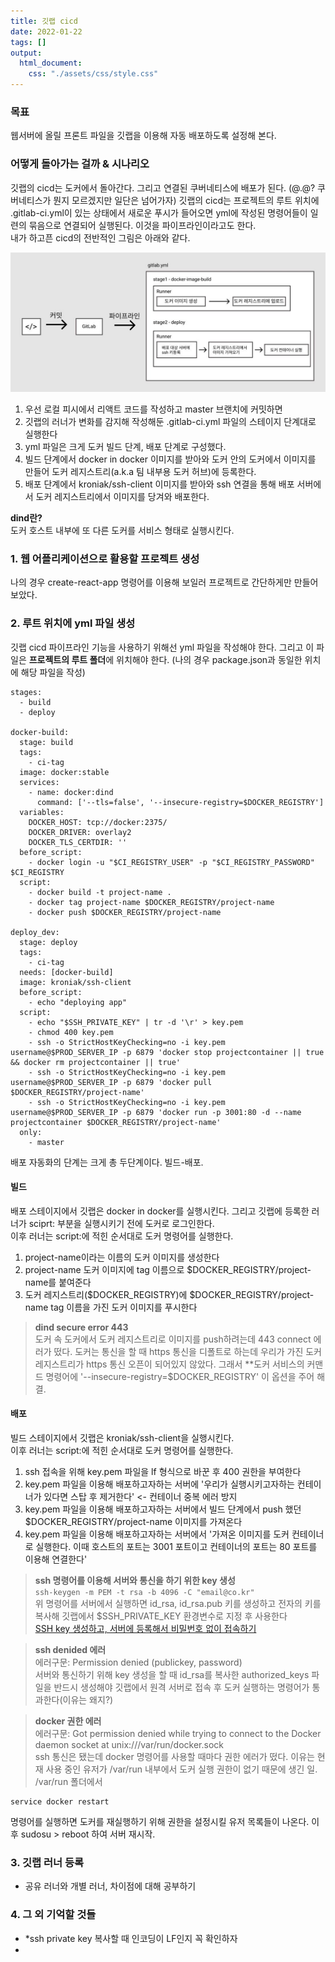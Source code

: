 ```yaml
---
title: 깃랩 cicd
date: 2022-01-22
tags: []
output:
  html_document:
    css: "./assets/css/style.css"
---
```


### 목표

웹서버에 올릴 프론트 파일을 깃랩을 이용해 자동 배포하도록 설정해 본다.

### 어떻게 돌아가는 걸까 & 시나리오
깃랩의 cicd는 도커에서 돌아간다. 그리고 연결된 쿠버네티스에 배포가 된다. (@.@? 쿠버네티스가 뭔지 모르겠지만 일단은 넘어가자) 깃랩의 cicd는 프로젝트의 루트 위치에 .gitlab-ci.yml이 있는 상태에서 새로운 푸시가 들어오면 yml에 작성된 명령어들이 일련의 묶음으로 연결되어 실행된다. 이것을 파이프라인이라고도 한다.   
내가 하고픈 cicd의 전반적인 그림은 아래와 같다.   

![](./gitlab_cicd_image1.jpg)

1. 우선 로컬 피시에서 리액트 코드를 작성하고 master 브랜치에 커밋하면
2. 깃랩의 러너가 변화를 감지해 작성해둔 .gitlab-ci.yml 파일의 스테이지 단계대로 실행한다
3. yml 파일은 크게 도커 빌드 단계, 배포 단계로 구성했다.
4. 빌드 단계에서 docker in docker 이미지를 받아와 도커 안의 도커에서 이미지를 만들어 도커 레지스트리(a.k.a 팀 내부용 도커 허브)에 등록한다.
6. 배포 단계에서 kroniak/ssh-client 이미지를 받아와 ssh 연결을 통해 배포 서버에서 도커 레지스트리에서 이미지를 당겨와 배포한다.



**dind란?**    
도커 호스트 내부에 또 다른 도커를 서비스 형태로 실행시킨다. 



### 1. 웹 어플리케이션으로 활용할 프로젝트 생성

나의 경우 create-react-app 명령어를 이용해 보일러 프로젝트로 간단하게만 만들어보았다.

### 2. 루트 위치에 yml 파일 생성

깃랩 cicd 파이프라인 기능을 사용하기 위해선 yml 파일을 작성해야 한다. 그리고 이 파일은 **프로젝트의 루트 폴더**에 위치해야 한다. (나의 경우 package.json과 동일한 위치에 해당 파일을 작성)

```
stages:
  - build
  - deploy

docker-build:
  stage: build
  tags:
    - ci-tag
  image: docker:stable
  services:
    - name: docker:dind
      command: ['--tls=false', '--insecure-registry=$DOCKER_REGISTRY']
  variables:
    DOCKER_HOST: tcp://docker:2375/
    DOCKER_DRIVER: overlay2
    DOCKER_TLS_CERTDIR: ''
  before_script:
    - docker login -u "$CI_REGISTRY_USER" -p "$CI_REGISTRY_PASSWORD" $CI_REGISTRY
  script:
    - docker build -t project-name .
    - docker tag project-name $DOCKER_REGISTRY/project-name
    - docker push $DOCKER_REGISTRY/project-name

deploy_dev:
  stage: deploy
  tags:
    - ci-tag
  needs: [docker-build]
  image: kroniak/ssh-client
  before_script:
    - echo "deploying app"
  script:
    - echo "$SSH_PRIVATE_KEY" | tr -d '\r' > key.pem
    - chmod 400 key.pem
    - ssh -o StrictHostKeyChecking=no -i key.pem username@$PROD_SERVER_IP -p 6879 'docker stop projectcontainer || true && docker rm projectcontainer || true'
    - ssh -o StrictHostKeyChecking=no -i key.pem username@$PROD_SERVER_IP -p 6879 'docker pull $DOCKER_REGISTRY/project-name'
    - ssh -o StrictHostKeyChecking=no -i key.pem username@$PROD_SERVER_IP -p 6879 'docker run -p 3001:80 -d --name projectcontainer $DOCKER_REGISTRY/project-name'
  only:
    - master
```

배포 자동화의 단계는 크게 총 두단계이다. 빌드-배포.

#### 빌드
배포 스테이지에서 깃랩은 docker in docker를 실행시킨다. 그리고 깃랩에 등록한 러너가 sciprt: 부분을 실행시키기 전에 도커로 로그인한다.   
이후 러너는 script:에 적힌 순서대로 도커 명령어를 실행한다.

1. project-name이라는 이름의 도커 이미지를 생성한다
2. project-name 도커 이미지에 tag 이름으로 $DOCKER_REGISTRY/project-name를 붙여준다
3. 도커 레지스트리($DOCKER_REGISTRY)에 $DOCKER_REGISTRY/project-name tag 이름을 가진 도커 이미지를 푸시한다

>**dind secure error 443**   
도커 속 도커에서 도커 레지스트리로 이미지를 push하려는데 443 connect 에러가 떴다. 도커는 통신을 할 때 https 통신을 디폴트로 하는데 우리가 가진 도커 레지스트리가 https 통신 오픈이 되어있지 않았다. 그래서 **도커 서비스의 커맨드 명령어에 '--insecure-registry=$DOCKER_REGISTRY' 이 옵션을 주어 해결.

#### 배포
빌드 스테이지에서 깃랩은 kroniak/ssh-client을 실행시킨다.   
이후 러너는 script:에 적힌 순서대로 도커 명령어를 실행한다.

1. ssh 접속을 위해 key.pem 파일을 lf 형식으로 바꾼 후 400 권한을 부여한다
2. key.pem 파일을 이용해 배포하고자하는 서버에 '우리가 실행시키고자하는 컨테이너가 있다면 스탑 후 제거한다' <- 컨테이너 중복 에러 방지
3. key.pem 파일을 이용해 배포하고자하는 서버에서 빌드 단계에서 push 했던 $DOCKER_REGISTRY/project-name 이미지를 가져온다
4. key.pem 파일을 이용해 배포하고자하는 서버에서 '가져온 이미지를 도커 컨테이너로 실행한다. 이때 호스트의 포트는 3001 포트이고 컨테이너의 포트는 80 포트를 이용해 연결한다'

>**ssh 명령어를 이용해 서버와 통신을 하기 위한 key 생성**   
> ```ssh-keygen -m PEM -t rsa -b 4096 -C "email@co.kr"```   
> 위 명령어를 서버에서 실행하면 id_rsa, id_rsa.pub 키를 생성하고 전자의 키를 복사해 깃랩에서 $SSH_PRIVATE_KEY 환경변수로 지정 후 사용한다   
[SSH key 생성하고, 서버에 등록해서 비밀번호 없이 접속하기](https://shanepark.tistory.com/195)   

>**ssh denided 에러**  
> 에러구문: Permission denied (publickey, password)    
서버와 통신하기 위해 key 생성을 할 때 id_rsa를 복사한 authorized_keys 파일을 반드시 생성해야 깃랩에서 원격 서버로 접속 후 도커 실행하는 명령어가 통과한다(이유는 왜지?)   

>**docker 권한 에러**   
> 에러구문: Got permission denied while trying to connect to the Docker daemon socket at unix:///var/run/docker.sock   
ssh 통신은 됐는데 docker 명령어를 사용할 때마다 권한 에러가 떴다. 이유는 현재 사용 중인 유저가 /var/run 내부에서 도커 실행 권한이 없기 때문에 생긴 일. /var/run 폴더에서    
```
service docker restart
```
명령어를 실행하면 도커를 재실행하기 위해 권한을 설정시킬 유저 목록들이 나온다. 이후 sudosu > reboot 하여 서버 재시작.

### 3. 깃랩 러너 등록
- 공유 러너와 개별 러너, 차이점에 대해 공부하기

### 4. 그 외 기억할 것들
- *ssh private key 복사할 때 인코딩이 LF인지 꼭 확인하자
- 

